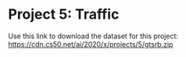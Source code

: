 # Project 5: Traffic

Use this link to download the dataset for this project: https://cdn.cs50.net/ai/2020/x/projects/5/gtsrb.zip